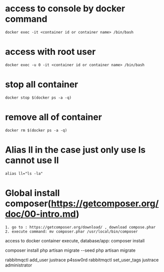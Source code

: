 # access to console by docker command 
    docker exec -it <container id or container name> /bin/bash

# access with root user
    docker exec -u 0 -it <container id or container name> /bin/bash

# stop all container
    docker stop $(docker ps -a -q)

# remove all of container 
    docker rm $(docker ps -a -q)

# Alias ll in the case just only use ls cannot use ll
    alias ll="ls -la"

# Global install composer(https://getcomposer.org/doc/00-intro.md)
    1. go to : https://getcomposer.org/download/ , download compose.phar
    2. execute command: mv composer.phar /usr/local/bin/composer
    
 access to docker container execute, database/app:  composer install

composer install
php artisan migrate --seed
php artisan migrate

rabbitmqctl add_user justrace p4ssw0rd
rabbitmqctl set_user_tags justrace administrator